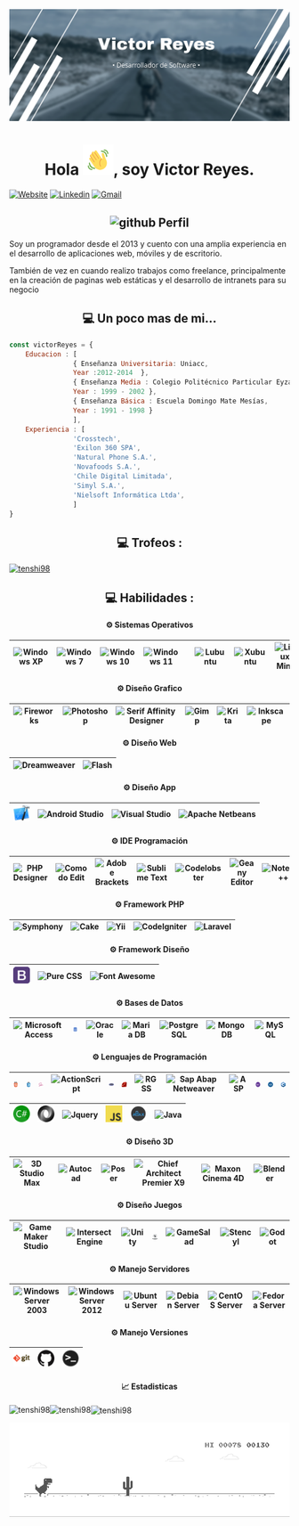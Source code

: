 <img src='https://raw.githubusercontent.com/tenshi98/tenshi98/main/resources/Portada%202.png' />

<h1 align="center">Hola <img src="https://raw.githubusercontent.com/tenshi98/tenshi98/main/resources/Wave.gif" height="55px" width="55px">, soy Victor Reyes.</h1>

[![Website](https://img.shields.io/website?label=digitalcreations.cl&style=for-the-badge&url=https%3A%2F%2Fdigitalcreations.cl)](https://digitalcreations.cl)
[![Linkedin](https://img.shields.io/badge/LinkedIn-LinkedIn-blue?color=1DA1F2&logo=linkedin&style=for-the-badge)](https://www.linkedin.com/in/victor-reyes-galvez-a2a32134/)
[![Gmail](https://img.shields.io/badge/Gmail-Gmail-red?color=EA4335&logo=gmail&style=for-the-badge)](mailto:victor.reyes.nph@gmail.com)

<h2 align="center"> <img height="40" width="40" alt="github" src="https://cdn.jsdelivr.net/npm/simple-icons@v3/icons/github.svg" /> Perfil </h2>
Soy un programador desde el 2013 y cuento con una amplia experiencia en el desarrollo de aplicaciones web, móviles y de escritorio. 

También de vez en cuando realizo trabajos como freelance, principalmente en la creación de paginas web estáticas y el desarrollo de intranets para su negocio

<h2 align="center">💻 Un poco mas de mi...</h2>

```javascript
const victorReyes = {
	Educacion : [ 
				{ Enseñanza Universitaria: Uniacc, 
				Year :2012-2014  }, 
				{ Enseñanza Media : Colegio Politécnico Particular Eyzaguirre,  
				Year : 1999 - 2002 }, 
				{ Enseñanza Básica : Escuela Domingo Mate Mesías,  
				Year : 1991 - 1998 } 
				],
	Experiencia : [
				'Crosstech',
				'Exilon 360 SPA',
				'Natural Phone S.A.',
				'Novafoods S.A.',
				'Chile Digital Limitada',
				'Simyl S.A.',
				'Nielsoft Informática Ltda',
				]
}
```

<h2 align="center">💻 Trofeos :</h2>
<p align="left"> <a href="https://github.com/ryo-ma/github-profile-trophy"><img src="https://github-profile-trophy.vercel.app/?username=tenshi98" alt="tenshi98" /></a></p>

<h2 align="center">💻 Habilidades :</h2>
<h4 align="center">⚙️ Sistemas Operativos</h4>
<div  align="center">

| <img alt="Windows XP" width="52px" src="https://upload.wikimedia.org/wikipedia/commons/thumb/6/6a/Unofficial_fan_made_Windows_XP_logo_variant.svg/100px-Unofficial_fan_made_Windows_XP_logo_variant.svg.png" />| <img alt="Windows 7"  width="52px" src="https://upload.wikimedia.org/wikipedia/commons/thumb/8/84/Unofficial_fan_made_Windows_7_logo_variant.svg/100px-Unofficial_fan_made_Windows_7_logo_variant.svg.png" />| <img alt="Windows 10" width="44px" src="https://logodownload.org/wp-content/uploads/2016/03/Windows-10-logo-11.png" />| <img alt="Windows 11" width="40px" src="https://upload.wikimedia.org/wikipedia/commons/thumb/8/87/Windows_logo_-_2021.svg/800px-Windows_logo_-_2021.svg.png" />| <img alt="Ubuntu"     width="36px" src="https://raw.githubusercontent.com/github/explore/80688e429a7d4ef2fca1e82350fe8e3517d3494d/topics/ubuntu/ubuntu.png" />| <img alt="Lubuntu"    width="36px" src="https://upload.wikimedia.org/wikipedia/commons/thumb/b/b7/Lubuntu.svg/600px-Lubuntu.svg.png" />| <img alt="Xubuntu"    width="36px" src="https://upload.wikimedia.org/wikipedia/commons/thumb/2/25/Xubuntu_logo_-_old.svg/200px-Xubuntu_logo_-_old.svg.png" />| <img alt="Linux Mint" width="36px" src="https://upload.wikimedia.org/wikipedia/commons/3/3f/Logo_Linux_Mint.png" />| <img alt="Debian"     width="30px" src="https://upload.wikimedia.org/wikipedia/commons/0/04/Debian_logo.png" />| <img alt="Fedora"     width="30px" src="https://upload.wikimedia.org/wikipedia/commons/thumb/3/3f/Fedora_logo.svg/267px-Fedora_logo.svg.png" />| <img alt="CentOS"     width="30px" src="https://upload.wikimedia.org/wikipedia/commons/thumb/6/63/CentOS_color_logo.svg/256px-CentOS_color_logo.svg.png" />| <img alt="Mac OSX"    width="30px" src="https://upload.wikimedia.org/wikipedia/commons/thumb/b/bb/OS_X_El_Capitan_logo.svg/125px-OS_X_El_Capitan_logo.svg.png" />
|---|---|---|---|---|---|---|---|---|---|---|---|

</div>

<h4 align="center">⚙️ Diseño Grafico</h4>
<div  align="center">

| <img alt="Fireworks"               width="30px" src="https://upload.wikimedia.org/wikipedia/commons/thumb/8/8d/Adobe_Fireworks_CS6_Icon.png/150px-Adobe_Fireworks_CS6_Icon.png" />| <img alt="Photoshop"               width="30px" src="https://upload.wikimedia.org/wikipedia/commons/thumb/c/cf/Adobe_Photoshop_Express_logo.svg/1200px-Adobe_Photoshop_Express_logo.svg.png" />| <img alt="Serif Affinity Designer" width="30px" src="https://upload.wikimedia.org/wikipedia/en/thumb/6/6d/Affinity_Designer_logo_new.png/64px-Affinity_Designer_logo_new.png" />| <img alt="Gimp"                    width="30px" src="https://upload.wikimedia.org/wikipedia/commons/thumb/4/45/The_GIMP_icon_-_gnome.svg/48px-The_GIMP_icon_-_gnome.svg.png" />| <img alt="Krita"                   width="30px" src="https://upload.wikimedia.org/wikipedia/commons/thumb/7/73/Calligrakrita-base.svg/64px-Calligrakrita-base.svg.png" />| <img alt="Inkscape"                width="30px" src="https://upload.wikimedia.org/wikipedia/commons/thumb/0/0d/Inkscape_Logo.svg/120px-Inkscape_Logo.svg.png" />
|---|---|---|---|---|---|

</div>

<h4 align="center">⚙️ Diseño Web</h4>
<div  align="center">

| <img alt="Dreamweaver"  width="30px" src="https://upload.wikimedia.org/wikipedia/commons/7/72/Adobe_Dreamweaver_CS6_Icon.png" />| <img alt="Flash"        width="30px" src="https://upload.wikimedia.org/wikipedia/commons/thumb/3/31/Adobe_Flash_Player_32.svg/250px-Adobe_Flash_Player_32.svg.png" />
|---|---|

</div>

<h4 align="center">⚙️ Diseño App</h4>
<div  align="center">

| <img alt="Xcode"           width="30px" src="https://raw.githubusercontent.com/github/explore/80688e429a7d4ef2fca1e82350fe8e3517d3494d/topics/xcode/xcode.png" />| <img alt="Android Studio"  width="30px" src="https://upload.wikimedia.org/wikipedia/commons/thumb/9/95/Android_Studio_Icon_3.6.svg/512px-Android_Studio_Icon_3.6.svg.png" />| <img alt="Visual Studio"   width="30px" src="https://upload.wikimedia.org/wikipedia/commons/thumb/c/cd/Visual_Studio_2017_Logo.svg/164px-Visual_Studio_2017_Logo.svg.png" />| <img alt="Apache Netbeans" width="30px" src="https://upload.wikimedia.org/wikipedia/commons/thumb/9/98/Apache_NetBeans_Logo.svg/444px-Apache_NetBeans_Logo.svg.png" />
|---|---|---|---|

</div>

<h4 align="center">⚙️ IDE Programación</h4>
<div  align="center">

| <img alt="PHP Designer"       width="30px" src="https://image.pngaaa.com/27/2197027-middle.png" />| <img alt="Comodo Edit"        width="30px" src="https://upload.wikimedia.org/wikipedia/commons/thumb/c/c1/Komodo_Edit_icon.png/64px-Komodo_Edit_icon.png" />| <img alt="Adobe Brackets"     width="30px" src="https://upload.wikimedia.org/wikipedia/commons/thumb/4/4c/Brackets_Icon.svg/220px-Brackets_Icon.svg.png" />| <img alt="Sublime Text"       width="30px" src="https://upload.wikimedia.org/wikipedia/en/thumb/d/d2/Sublime_Text_3_logo.png/150px-Sublime_Text_3_logo.png" />| <img alt="Codelobster"        width="58px" src="https://upload.wikimedia.org/wikipedia/commons/2/23/Codelobster-logo.png" />| <img alt="Geany Editor"       width="30px" src="https://upload.wikimedia.org/wikipedia/commons/thumb/a/a0/Geany_logo.svg/64px-Geany_logo.svg.png" />| <img alt="Notepad++"          width="32px" src="https://upload.wikimedia.org/wikipedia/commons/thumb/6/69/Notepad%2B%2B_Logo.svg/128px-Notepad%2B%2B_Logo.svg.png" />| <img alt="Visual Studio Code" width="30px" src="https://raw.githubusercontent.com/github/explore/80688e429a7d4ef2fca1e82350fe8e3517d3494d/topics/visual-studio-code/visual-studio-code.png" />
|---|---|---|---|---|---|---|---|

</div>

<h4 align="center">⚙️ Framework PHP</h4>
<div  align="center">

| <img alt="Symphony"    width="52px" src="https://upload.wikimedia.org/wikipedia/commons/1/10/Symphony_Logo.png" />| <img alt="Cake"        width="52px" src="https://upload.wikimedia.org/wikipedia/en/thumb/9/9a/Cake-logo.png/220px-Cake-logo.png" />| <img alt="Yii"         width="52px" src="https://upload.wikimedia.org/wikipedia/id/a/ae/Yii.png" />| <img alt="CodeIgniter" width="30px" src="https://www.codeigniter.com/assets/images/codeigniter4logo.png" />| <img alt="Laravel"     width="30px" src="https://upload.wikimedia.org/wikipedia/commons/thumb/9/9a/Laravel.svg/200px-Laravel.svg.png" />
|---|---|---|---|---|

</div>

<h4 align="center">⚙️ Framework Diseño</h4>
<div  align="center">

| <img alt="Bootstrap"      width="30px" src="https://raw.githubusercontent.com/github/explore/80688e429a7d4ef2fca1e82350fe8e3517d3494d/topics/bootstrap/bootstrap.png" />| <img alt="Pure CSS"       width="30px" src="https://avatars.githubusercontent.com/u/23743443?s=200&v=4" />| <img alt="Font Awesome"   width="30px" src="https://upload.wikimedia.org/wikipedia/commons/thumb/a/a8/Font_awesome_font_awesome.svg/640px-Font_awesome_font_awesome.svg.png" />
|---|---|---|

</div>

<h4 align="center">⚙️ Bases de Datos</h4>
<div  align="center">

| <img alt="Microsoft Access"               width="30px" src="https://upload.wikimedia.org/wikipedia/commons/thumb/f/f1/Microsoft_Office_Access_%282019-present%29.svg/80px-Microsoft_Office_Access_%282019-present%29.svg.png" />| <img alt="SQL Server 2005 – 2008 y 2013"  width="30px" src="https://raw.githubusercontent.com/github/explore/80688e429a7d4ef2fca1e82350fe8e3517d3494d/topics/sql/sql.png" />| <img alt="Oracle"                         width="30px" src="https://upload.wikimedia.org/wikipedia/en/thumb/6/68/Oracle_SQL_Developer_logo.svg/56px-Oracle_SQL_Developer_logo.svg.png" />| <img alt="Maria DB"                       width="58px" src="https://upload.wikimedia.org/wikipedia/commons/thumb/c/ca/MariaDB_colour_logo.svg/416px-MariaDB_colour_logo.svg.png" />| <img alt="Postgre SQL"                    width="30px" src="https://upload.wikimedia.org/wikipedia/commons/thumb/2/29/Postgresql_elephant.svg/200px-Postgresql_elephant.svg.png" />| <img alt="MongoDB"                        width="58px" src="https://upload.wikimedia.org/wikipedia/commons/thumb/9/93/MongoDB_Logo.svg/512px-MongoDB_Logo.svg.png" />| <img alt="MySQL"                          width="58px" src="https://upload.wikimedia.org/wikipedia/mg/thumb/6/62/MySQL.svg/220px-MySQL.svg.png" />
|---|---|---|---|---|---|---|

</div>

<h4 align="center">⚙️ Lenguajes de Programación</h4>
<div  align="center">

| <img alt="HTML5"              width="30px" src="https://raw.githubusercontent.com/github/explore/80688e429a7d4ef2fca1e82350fe8e3517d3494d/topics/html/html.png" />| <img alt="CSS3"               width="30px" src="https://raw.githubusercontent.com/github/explore/80688e429a7d4ef2fca1e82350fe8e3517d3494d/topics/css/css.png" />| <img alt="Sass"               width="30px" src="https://raw.githubusercontent.com/github/explore/80688e429a7d4ef2fca1e82350fe8e3517d3494d/topics/sass/sass.png" />| <img alt="ActionScript"       width="30px" src="https://upload.wikimedia.org/wikipedia/en/thumb/0/0f/ActionScript_icon.png/220px-ActionScript_icon.png" />| <img alt="PHP"                width="30px" src="https://raw.githubusercontent.com/github/explore/80688e429a7d4ef2fca1e82350fe8e3517d3494d/topics/php/php.png" />| <img alt="Ruby"               width="30px" src="https://raw.githubusercontent.com/github/explore/80688e429a7d4ef2fca1e82350fe8e3517d3494d/topics/ruby/ruby.png" />| <img alt="RGSS"               width="30px" src="http://pm1.narvii.com/6483/a76ee6e82b3fa47545874ca0146deee3c9e65ebe_00.jpg" />| <img alt="Sap Abap Netweaver" width="52px" src="https://upload.wikimedia.org/wikipedia/commons/thumb/5/59/SAP_2011_logo.svg/290px-SAP_2011_logo.svg.png" />| <img alt="ASP"                width="52px" src="https://upload.wikimedia.org/wikipedia/commons/thumb/1/13/Asp.net.svg/800px-Asp.net.svg.png" />| <img alt=".NET"               width="30px" src="https://raw.githubusercontent.com/github/explore/93d8a67084f94b2a444e510199a6e7622e5b09a3/topics/dotnet/dotnet.png" />| <img alt="Visual Basic"       width="30px" src="https://raw.githubusercontent.com/github/explore/80688e429a7d4ef2fca1e82350fe8e3517d3494d/topics/visual-basic/visual-basic.png" />| <img alt="C++"                width="30px" src="https://raw.githubusercontent.com/github/explore/80688e429a7d4ef2fca1e82350fe8e3517d3494d/topics/cpp/cpp.png" />
|---|---|---|---|---|---|---|---|---|---|---|---|

| <img alt="C#"                 width="30px" src="https://raw.githubusercontent.com/github/explore/80688e429a7d4ef2fca1e82350fe8e3517d3494d/topics/csharp/csharp.png" />| <img alt="JSON"               width="30px" src="https://raw.githubusercontent.com/github/explore/80688e429a7d4ef2fca1e82350fe8e3517d3494d/topics/json/json.png" />| <img alt="Jquery"             width="58px" src="https://upload.wikimedia.org/wikipedia/commons/thumb/f/fd/JQuery-Logo.svg/1200px-JQuery-Logo.svg.png" />| <img alt="JavaScript"         width="30px" src="https://raw.githubusercontent.com/github/explore/80688e429a7d4ef2fca1e82350fe8e3517d3494d/topics/javascript/javascript.png" />| <img alt="Ajax"               width="30px" src="https://raw.githubusercontent.com/github/explore/8be26d91eb231fec0b8856359979ac09f27173fd/topics/ajax/ajax.png" />| <img alt="Java"               width="30px" src="https://upload.wikimedia.org/wikipedia/de/thumb/e/e1/Java-Logo.svg/2000px-Java-Logo.svg.png" />
|---|---|---|---|---|---|

</div>

<h4 align="center">⚙️ Diseño 3D</h4>
<div  align="center">

| <img alt="3D Studio Max"               width="72px" src="https://upload.wikimedia.org/wikipedia/commons/thumb/b/b5/Autodesk_Logo.svg/800px-Autodesk_Logo.svg.png" />| <img alt="Autocad"                     width="30px" src="https://upload.wikimedia.org/wikipedia/en/thumb/e/ec/AutoCAD_2018_icon.png/64px-AutoCAD_2018_icon.png" />| <img alt="Poser"                       width="36px" src="https://upload.wikimedia.org/wikipedia/commons/4/42/Poser.png" />| <img alt="Chief Architect Premier X9"  width="72px" src="https://upload.wikimedia.org/wikipedia/commons/thumb/1/1c/Chief-Architect.png/200px-Chief-Architect.png" />| <img alt="Maxon Cinema 4D"             width="30px" src="https://upload.wikimedia.org/wikipedia/en/thumb/d/d8/C4D_Logo.png/64px-C4D_Logo.png" />| <img alt="Blender"                     width="30px" src="https://upload.wikimedia.org/wikipedia/commons/thumb/0/0c/Blender_logo_no_text.svg/512px-Blender_logo_no_text.svg.png" />
|---|---|---|---|---|---|

</div>

<h4 align="center">⚙️ Diseño Juegos</h4>
<div  align="center">

| <img alt="Game Maker Studio"  width="30px" src="https://upload.wikimedia.org/wikipedia/commons/9/91/GM_Studio_Logo.png" />| <img alt="Intersect Engine"   width="30px" src="https://www.ascensiongamedev.com/uploads/monthly_2019_09/LogoVText.thumb.png.4290876ec940b4bbf87e12f3df1f39e4.png" />| <img alt="Unity"              width="72px" src="https://upload.wikimedia.org/wikipedia/commons/thumb/1/19/Unity_Technologies_logo.svg/1024px-Unity_Technologies_logo.svg.png" />| <img alt="Unreal Engine"      width="30px" src="https://raw.githubusercontent.com/github/explore/80688e429a7d4ef2fca1e82350fe8e3517d3494d/topics/unreal-engine/unreal-engine.png" />| <img alt="GameSalad"          width="30px" src="https://www.accentsconagua.com/img/images_23/quickly-creating-games-with-gamesalad.png" />| <img alt="Stencyl"            width="52px" src="https://upload.wikimedia.org/wikipedia/commons/thumb/7/7a/Stencyl_logotype.svg/250px-Stencyl_logotype.svg.png" />| <img alt="Godot"              width="30px" src="https://upload.wikimedia.org/wikipedia/commons/thumb/6/6a/Godot_icon.svg/600px-Godot_icon.svg.png" />
|---|---|---|---|---|---|---|

</div>

<h4 align="center">⚙️ Manejo Servidores</h4>
<div  align="center">

| <img alt="Windows Server 2003"  width="82px" src="https://upload.wikimedia.org/wikipedia/commons/thumb/0/0c/2013_Windows_Server_logo.svg/100px-2013_Windows_Server_logo.svg.png" />| <img alt="Windows Server 2012"  width="92px" src="https://upload.wikimedia.org/wikipedia/commons/thumb/b/b3/Windows_server_2012-logo.png/800px-Windows_server_2012-logo.png" />| <img alt="Ubuntu Server"        width="26px" src="https://upload.wikimedia.org/wikipedia/commons/1/16/Ubuntu_and_Ubuntu_Server_Icon.png" />| <img alt="Debian Server"        width="26px" src="https://upload.wikimedia.org/wikipedia/commons/thumb/6/66/Openlogo-debianV2.svg/484px-Openlogo-debianV2.svg.png" />| <img alt="CentOS Server"        width="82px" src="https://upload.wikimedia.org/wikipedia/commons/thumb/b/bc/Centos_full.svg/480px-Centos_full.svg.png" />| <img alt="Fedora Server"        width="82px" src="https://upload.wikimedia.org/wikipedia/commons/thumb/8/8f/Fedora_logo_%282021%29.svg/512px-Fedora_logo_%282021%29.svg.png" />
|---|---|---|---|---|---|

</div>

<h4 align="center">⚙️ Manejo Versiones</h4>
<div  align="center">

| <img alt="Git"      width="30px" src="https://raw.githubusercontent.com/github/explore/80688e429a7d4ef2fca1e82350fe8e3517d3494d/topics/git/git.png" />| <img alt="GitHub"   width="30px" src="https://raw.githubusercontent.com/github/explore/78df643247d429f6cc873026c0622819ad797942/topics/github/github.png" />| <img alt="Terminal" width="30px" src="https://raw.githubusercontent.com/github/explore/80688e429a7d4ef2fca1e82350fe8e3517d3494d/topics/terminal/terminal.png" />
|---|---|---|

</div>


<h4 align="center">📈 Estadisticas</h4>
<p>
<img align="left" src="https://github-readme-stats.vercel.app/api/top-langs?username=tenshi98&show_icons=true&locale=en&layout=compact" alt="tenshi98" />
<img align="left" src="https://github-readme-stats.vercel.app/api?username=tenshi98&show_icons=true&locale=en" alt="tenshi98" />
</p>
<p><img align="center" src="https://github-readme-streak-stats.herokuapp.com/?user=tenshi98&" alt="tenshi98" /></p>


<img src='https://raw.githubusercontent.com/tenshi98/tenshi98/main/resources/dino.gif' />
